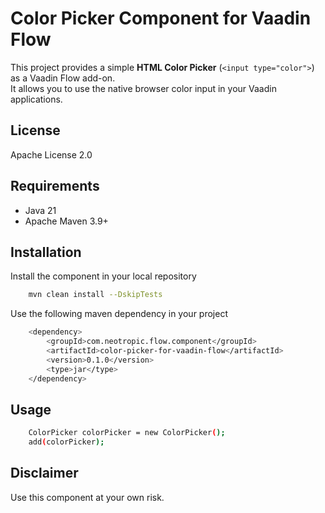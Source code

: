 # Color Picker Component for Vaadin Flow

This project provides a simple **HTML Color Picker** (`<input type="color">`) as a Vaadin Flow add-on.  
It allows you to use the native browser color input in your Vaadin applications.

## License

Apache License 2.0

## Requirements

- Java 21
- Apache Maven 3.9+

## Installation

Install the component in your local repository

```bash
    mvn clean install --DskipTests
```

Use the following maven dependency in your project

```bash
    <dependency>
        <groupId>com.neotropic.flow.component</groupId>
        <artifactId>color-picker-for-vaadin-flow</artifactId>
        <version>0.1.0</version>
        <type>jar</type>
    </dependency> 
```

## Usage

```bash
    ColorPicker colorPicker = new ColorPicker();
    add(colorPicker);
```

## Disclaimer

Use this component at your own risk.
